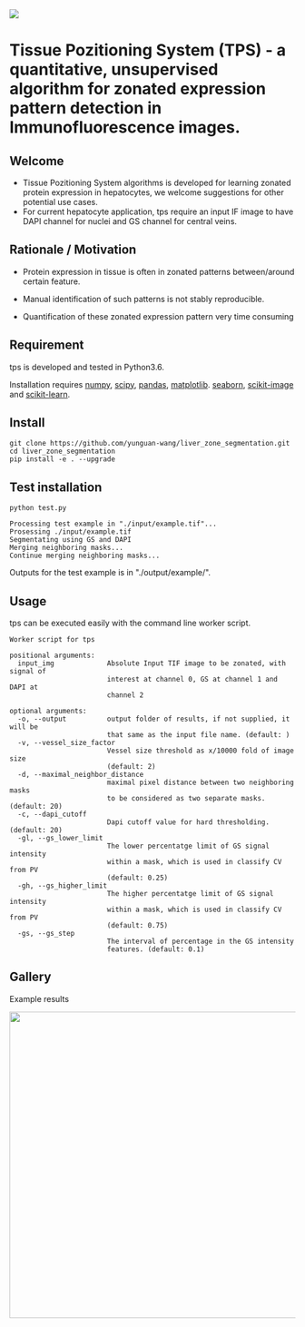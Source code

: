 <img src="https://github.com/zzhu33/scSplitter/blob/master/QBRC.jpg">

# Tissue Pozitioning System (TPS) - a quantitative, unsupervised algorithm for zonated expression pattern detection in Immunofluorescence images.

## Welcome
* Tissue Pozitioning System algorithms is developed for learning zonated protein expression in hepatocytes, we welcome suggestions for other potential use cases.
* For current hepatocyte application, tps require an input IF image to have DAPI channel for nuclei and GS channel for central veins.
## Rationale / Motivation
* Protein expression in tissue is often in zonated patterns between/around certain feature.

* Manual identification of such patterns is not stably reproducible.

* Quantification of these zonated expression pattern very time consuming


## Requirement
tps is developed and tested in Python3.6.

Installation requires [numpy](http://www.numpy.org/), [scipy](https://www.scipy.org/), [pandas](https://pandas.pydata.org/), [matplotlib](https://matplotlib.org/). [seaborn](https://github.com/mwaskom/seaborn), [scikit-image](https://scikit-image.org/) and [scikit-learn](https://scikit-learn.org/).

## Install
```
git clone https://github.com/yunguan-wang/liver_zone_segmentation.git
cd liver_zone_segmentation
pip install -e . --upgrade
```
## Test installation
```
python test.py
```
```
Processing test example in "./input/example.tif"...
Prosessing ./input/example.tif
Segmentating using GS and DAPI
Merging neighboring masks...
Continue merging neighboring masks...
```
Outputs for the test example is in "./output/example/".

## Usage
tps can be executed easily with the command line worker script.

```
Worker script for tps

positional arguments:
  input_img             Absolute Input TIF image to be zonated, with signal of
                        interest at channel 0, GS at channel 1 and DAPI at
                        channel 2

optional arguments:
  -o, --output          output folder of results, if not supplied, it will be
                        that same as the input file name. (default: )
  -v, --vessel_size_factor
                        Vessel size threshold as x/10000 fold of image size
                        (default: 2)
  -d, --maximal_neighbor_distance
                        maximal pixel distance between two neighboring masks
                        to be considered as two separate masks. (default: 20)
  -c, --dapi_cutoff
                        Dapi cutoff value for hard thresholding. (default: 20)
  -gl, --gs_lower_limit
                        The lower percentatge limit of GS signal intensity
                        within a mask, which is used in classify CV from PV
                        (default: 0.25)
  -gh, --gs_higher_limit
                        The higher percentatge limit of GS signal intensity
                        within a mask, which is used in classify CV from PV
                        (default: 0.75)
  -gs, --gs_step
                        The interval of percentage in the GS intensity
                        features. (default: 0.1)
```
## Gallery
Example results

<img src="https://github.com/yunguan-wang/liver_zone_segmentation/blob/master/input/example_results.png" height="540" width="720">

